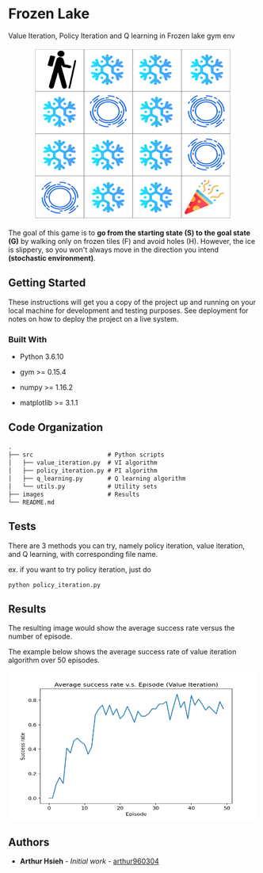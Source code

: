 # Frozen Lake

Value Iteration, Policy Iteration and Q learning in Frozen lake gym env

<p align="center">
  <img width="400" height="350" src="https://github.com/arthur960304/frozen-lake/blob/main/images/frozen-lake.png">
</p>

The goal of this game is to **go from the starting state (S) to the goal state (G)** by walking only on frozen tiles (F) and avoid holes (H). However, the ice is slippery, so you won't always move in the direction you intend **(stochastic environment)**.

## Getting Started

These instructions will get you a copy of the project up and running on your local machine for development and testing purposes. See deployment for notes on how to deploy the project on a live system.

### Built With

* Python 3.6.10

* gym >= 0.15.4

* numpy >= 1.16.2

* matplotlib >= 3.1.1

## Code Organization
```
.
├── src                     # Python scripts
│   ├── value_iteration.py  # VI algorithm
│   ├── policy_iteration.py # PI algorithm
│   ├── q_learning.py       # Q learning algorithm
│   └── utils.py            # Utility sets
├── images                  # Results
└── README.md
```

## Tests

There are 3 methods you can try, namely policy iteration, value iteration, and Q learning, with corresponding file name.

ex. if you want to try policy iteration, just do
```
python policy_iteration.py
```

## Results

The resulting image would show the average success rate versus the number of episode. 

The example below shows the average success rate of value iteration algorithm over 50 episodes.

<p align="center">
  <img width="500" height="300" src="https://github.com/arthur960304/frozen-lake/blob/main/images/VI.png">
</p>

## Authors

* **Arthur Hsieh** - *Initial work* - [arthur960304](https://github.com/arthur960304)
